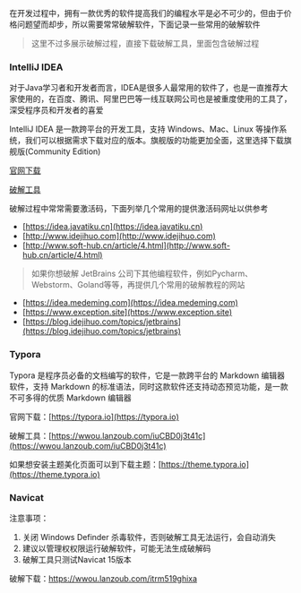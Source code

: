 在开发过程中，拥有一款优秀的软件提高我们的编程水平是必不可少的，但由于价格问题望而却步，所以需要常常破解软件，下面记录一些常用的破解软件

> 这里不过多展示破解过程，直接下载破解工具，里面包含破解过程

### IntelliJ IDEA

对于Java学习者和开发者而言，IDEA是很多人最常用的软件了，也是一直推荐大家使用的，在百度、腾讯、阿里巴巴等一线互联网公司也是被重度使用的工具了，深受程序员和开发者的喜爱

IntelliJ IDEA 是一款跨平台的开发工具，支持 Windows、Mac、Linux 等操作系统，我们可以根据需求下载对应的版本。旗舰版的功能更加全面，这里选择下载旗舰版(Community Edition)

[官网下载](https://www.jetbrains.com/zh-cn/idea/download/other.html)

[破解工具](https://wwou.lanzoub.com/izWpJ195v88d)

破解过程中常常需要激活码，下面列举几个常用的提供激活码网址以供参考

- [https://idea.javatiku.cn](https://idea.javatiku.cn)
- [http://www.idejihuo.com](http://www.idejihuo.com)
- [http://www.soft-hub.cn/article/4.html](http://www.soft-hub.cn/article/4.html)

> 如果你想破解 JetBrains 公司下其他编程软件，例如Pycharm、Webstorm、Goland等等，再提供几个常用的破解教程的网站

- [https://idea.medeming.com](https://idea.medeming.com)
- [https://www.exception.site](https://www.exception.site)
- [https://blog.idejihuo.com/topics/jetbrains](https://blog.idejihuo.com/topics/jetbrains)



### Typora

Typora 是程序员必备的文档编写的软件，它是一款跨平台的 Markdown 编辑器软件，支持 Markdown 的标准语法，同时这款软件还支持动态预览功能，是一款不可多得的优质 Markdown 编辑器

官网下载：[https://typora.io](https://typora.io)

破解工具：[https://wwou.lanzoub.com/iuCBD0j3t41c](https://wwou.lanzoub.com/iuCBD0j3t41c)

如果想安装主题美化页面可以到下载主题：[https://theme.typora.io](https://theme.typora.io)





### Navicat

注意事项：

1. 关闭 Windows Definder 杀毒软件，否则破解工具无法运行，会自动消失
2. 建议以管理权权限运行破解软件，可能无法生成破解码
3. 破解工具只测试Navicat 15版本

破解下载：https://wwou.lanzoub.com/itrm519ghixa

